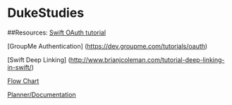 # DukeStudies

##Resources:
[Swift OAuth tutorial](http://samwilskey.com/swift-oauth/)

[GroupMe Authentication] (https://dev.groupme.com/tutorials/oauth)

[Swift Deep Linking] (http://www.brianjcoleman.com/tutorial-deep-linking-in-swift/)

[Flow Chart](https://docs.google.com/document/d/1kFntG5n3PAH1CtYqMnnthyJpT6axjv3UPh1Rb7KuMuQ/edit)

[Planner/Documentation](https://docs.google.com/document/d/1T7yhHCTcnfTbc_NetQxIdNTA0ZWpndg39Ge1LgSEvPM/edit#) 


